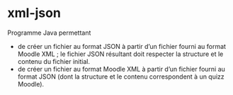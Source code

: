 xml-json
========
Programme Java permettant
- de créer un fichier au format JSON à partir d’un fichier fourni au
format Moodle XML ; le fichier JSON résultant doit respecter la
structure et le contenu du fichier initial.
- de créer un fichier au format Moodle XML à partir d’un fichier
fourni au format JSON (dont la structure et le contenu
correspondent à un quizz Moodle).
